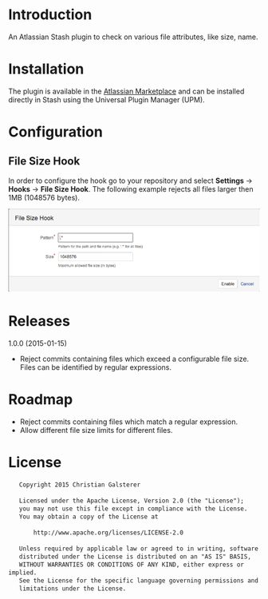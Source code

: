 # Introduction
An Atlassian Stash plugin to check on various file attributes, like size, name.

# Installation
The plugin is available in the [Atlassian Marketplace](https://marketplace.atlassian.com/) and can be installed directly in Stash using the Universal Plugin Manager (UPM).

# Configuration
## File Size Hook
In order to configure the hook go to your repository and select **Settings** -> **Hooks** -> **File Size Hook**.
The following example rejects all files larger then 1MB (1048576 bytes).

![File Size Hook Configuration](screenshots/filesize-hook-config.png)

# Releases

1.0.0 (2015-01-15)

* Reject commits containing files which exceed a configurable file size. Files can be identified by regular expressions.

# Roadmap
* Reject commits containing files which match a regular expression.
* Allow different file size limits for different files.

# License

```
   Copyright 2015 Christian Galsterer

   Licensed under the Apache License, Version 2.0 (the "License");
   you may not use this file except in compliance with the License.
   You may obtain a copy of the License at

       http://www.apache.org/licenses/LICENSE-2.0

   Unless required by applicable law or agreed to in writing, software
   distributed under the License is distributed on an "AS IS" BASIS,
   WITHOUT WARRANTIES OR CONDITIONS OF ANY KIND, either express or implied.
   See the License for the specific language governing permissions and
   limitations under the License.
```

